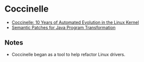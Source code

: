# Coccinelle

- [Coccinelle: 10 Years of Automated Evolution in the Linux Kernel](https://hal.inria.fr/hal-01853271/document)
- [Semantic Patches for Java Program Transformation](https://drops.dagstuhl.de/opus/volltexte/2019/10814/pdf/LIPIcs-ECOOP-2019-22.pdf)

## Notes

- Coccinelle began as a tool to help refactor Linux drivers.
